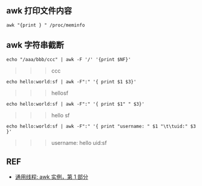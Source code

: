 ## awk 打印文件内容

    awk "{print } " /proc/meminfo 

## awk 字符串截断

	echo "/aaa/bbb/ccc" | awk -F '/' '{print $NF}'

>>> ccc
	
	echo hello:world:sf | awk -F":" '{ print $1 $3}' 

>>> hellosf

	echo hello:world:sf | awk -F":" '{ print $1" " $3}' 

>>> hello sf


	echo hello:world:sf | awk -F":" '{ print "username: " $1 "\t\tuid:" $3 }'

>>> username: hello		uid:sf

## REF

* [通用线程: awk 实例，第 1 部分](http://www.ibm.com/developerworks/cn/linux/shell/awk/awk-1/)